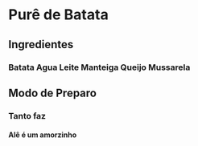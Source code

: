 <h1>Purê de Batata</h1>

<h2> Ingredientes
<h3> Batata
Agua
Leite
Manteiga
Queijo Mussarela

<h2> Modo de Preparo
<h3> Tanto faz
<h4> Alê é um amorzinho </h4>